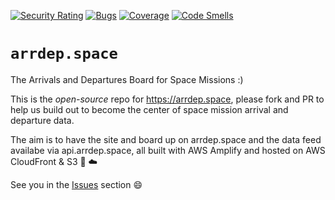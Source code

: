 [![Security Rating](https://sonarcloud.io/api/project_badges/measure?project=arrdep.space&metric=security_rating)](https://sonarcloud.io/dashboard?id=arrdep.space) [![Bugs](https://sonarcloud.io/api/project_badges/measure?project=arrdep.space&metric=bugs)](https://sonarcloud.io/dashboard?id=arrdep.space) [![Coverage](https://sonarcloud.io/api/project_badges/measure?project=aldegoeij_arrdep.space&metric=coverage)](https://sonarcloud.io/dashboard?id=aldegoeij_arrdep.space) [![Code Smells](https://sonarcloud.io/api/project_badges/measure?project=arrdep.space&metric=code_smells)](https://sonarcloud.io/dashboard?id=arrdep.space) 

# `arrdep.space`

The Arrivals and Departures Board for Space Missions :)

This is the _open-source_ repo for https://arrdep.space, please fork and PR to help us build out to become the center of space mission arrival and departure data.

The aim is to have the site and board up on arrdep.space and the data feed availabe via api.arrdep.space, all built with AWS Amplify and hosted on AWS CloudFront & S3 :muscle: :cloud:

See you in the [Issues](https://github.com/aldegoeij/arrdep.space/issues) section 😄
